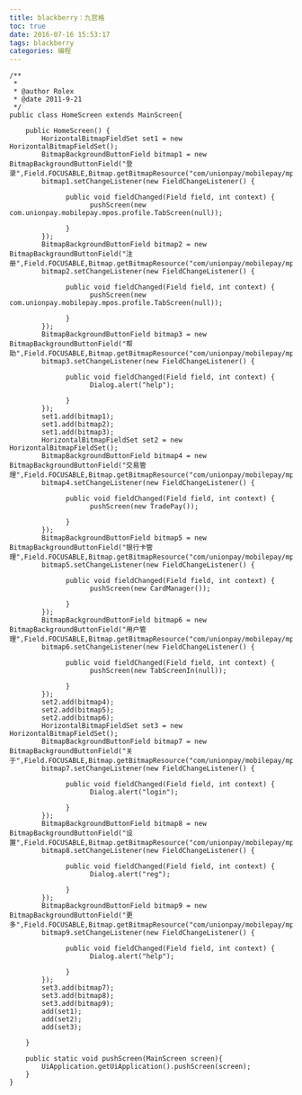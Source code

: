 ```yaml
---
title: blackberry：九宫格
toc: true
date: 2016-07-16 15:53:17
tags: blackberry
categories: 编程
---
```

	/**
	 *
	 * @author Rolex
	 * @date 2011-9-21
	 */
	public class HomeScreen extends MainScreen{

      	public HomeScreen() {
            HorizontalBitmapFieldSet set1 = new HorizontalBitmapFieldSet();
            BitmapBackgroundButtonField bitmap1 = new BitmapBackgroundButtonField("登录",Field.FOCUSABLE,Bitmap.getBitmapResource("com/unionpay/mobilepay/mpos/image/home/icon.png"),Bitmap.getBitmapResource("com/unionpay/mobilepay/mpos/image/home/icon_login.png"));
            bitmap1.setChangeListener(new FieldChangeListener() {

                  public void fieldChanged(Field field, int context) {
                        pushScreen(new com.unionpay.mobilepay.mpos.profile.TabScreen(null));

                  }
            });
            BitmapBackgroundButtonField bitmap2 = new BitmapBackgroundButtonField("注册",Field.FOCUSABLE,Bitmap.getBitmapResource("com/unionpay/mobilepay/mpos/image/home/icon.png"),Bitmap.getBitmapResource("com/unionpay/mobilepay/mpos/image/home/icon_register.png"));
            bitmap2.setChangeListener(new FieldChangeListener() {

                  public void fieldChanged(Field field, int context) {
                        pushScreen(new com.unionpay.mobilepay.mpos.profile.TabScreen(null));

                  }
            });
            BitmapBackgroundButtonField bitmap3 = new BitmapBackgroundButtonField("帮助",Field.FOCUSABLE,Bitmap.getBitmapResource("com/unionpay/mobilepay/mpos/image/home/icon.png"),Bitmap.getBitmapResource("com/unionpay/mobilepay/mpos/image/home/icon_help.png"));
            bitmap3.setChangeListener(new FieldChangeListener() {

                  public void fieldChanged(Field field, int context) {
                        Dialog.alert("help");

                  }
            });
            set1.add(bitmap1);
            set1.add(bitmap2);
            set1.add(bitmap3);
            HorizontalBitmapFieldSet set2 = new HorizontalBitmapFieldSet();
            BitmapBackgroundButtonField bitmap4 = new BitmapBackgroundButtonField("交易管理",Field.FOCUSABLE,Bitmap.getBitmapResource("com/unionpay/mobilepay/mpos/image/home/icon.png"),Bitmap.getBitmapResource("com/unionpay/mobilepay/mpos/image/home/icon_transaction.png"));
            bitmap4.setChangeListener(new FieldChangeListener() {

                  public void fieldChanged(Field field, int context) {
                        pushScreen(new TradePay());

                  }
            });
            BitmapBackgroundButtonField bitmap5 = new BitmapBackgroundButtonField("银行卡管理",Field.FOCUSABLE,Bitmap.getBitmapResource("com/unionpay/mobilepay/mpos/image/home/icon.png"),Bitmap.getBitmapResource("com/unionpay/mobilepay/mpos/image/home/icon_bankcard.png"));
            bitmap5.setChangeListener(new FieldChangeListener() {

                  public void fieldChanged(Field field, int context) {
                        pushScreen(new CardManager());

                  }
            });
            BitmapBackgroundButtonField bitmap6 = new BitmapBackgroundButtonField("用户管理",Field.FOCUSABLE,Bitmap.getBitmapResource("com/unionpay/mobilepay/mpos/image/home/icon.png"),Bitmap.getBitmapResource("com/unionpay/mobilepay/mpos/image/home/icon_profile.png"));
            bitmap6.setChangeListener(new FieldChangeListener() {

                  public void fieldChanged(Field field, int context) {
                        pushScreen(new TabScreenIn(null));

                  }
            });
            set2.add(bitmap4);
            set2.add(bitmap5);
            set2.add(bitmap6);
            HorizontalBitmapFieldSet set3 = new HorizontalBitmapFieldSet();
            BitmapBackgroundButtonField bitmap7 = new BitmapBackgroundButtonField("关于",Field.FOCUSABLE,Bitmap.getBitmapResource("com/unionpay/mobilepay/mpos/image/home/icon.png"),Bitmap.getBitmapResource("com/unionpay/mobilepay/mpos/image/home/icon_about.png"));
            bitmap7.setChangeListener(new FieldChangeListener() {

                  public void fieldChanged(Field field, int context) {
                        Dialog.alert("login");

                  }
            });
            BitmapBackgroundButtonField bitmap8 = new BitmapBackgroundButtonField("设置",Field.FOCUSABLE,Bitmap.getBitmapResource("com/unionpay/mobilepay/mpos/image/home/icon.png"),Bitmap.getBitmapResource("com/unionpay/mobilepay/mpos/image/home/icon_settings.png"));
            bitmap8.setChangeListener(new FieldChangeListener() {

                  public void fieldChanged(Field field, int context) {
                        Dialog.alert("reg");

                  }
            });
            BitmapBackgroundButtonField bitmap9 = new BitmapBackgroundButtonField("更多",Field.FOCUSABLE,Bitmap.getBitmapResource("com/unionpay/mobilepay/mpos/image/home/icon.png"),Bitmap.getBitmapResource("com/unionpay/mobilepay/mpos/image/home/icon_more.png"));
            bitmap9.setChangeListener(new FieldChangeListener() {

                  public void fieldChanged(Field field, int context) {
                        Dialog.alert("help");

                  }
            });
            set3.add(bitmap7);
            set3.add(bitmap8);
            set3.add(bitmap9);
            add(set1);
            add(set2);
            add(set3);

      	}

      	public static void pushScreen(MainScreen screen){
            UiApplication.getUiApplication().pushScreen(screen);
      	}
	}
